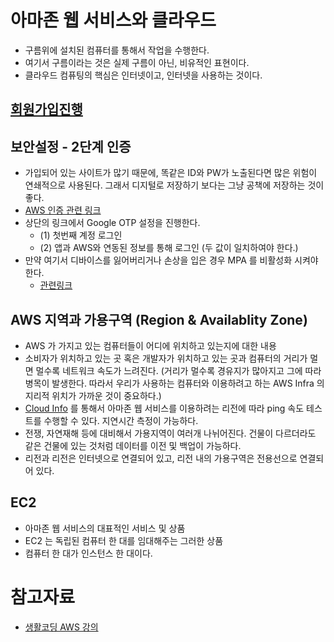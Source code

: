 
# 아마존 웹 서비스와 클라우드
- 구름위에 설치된 컴퓨터를 통해서 작업을 수행한다.
- 여기서 구름이라는 것은 실제 구름이 아닌, 비유적인 표현이다.
- 클라우드 컴퓨팅의 핵심은 인터넷이고, 인터넷을 사용하는 것이다.

## [회원가입진행](https://opentutorials.org/course/2717/11272)

## 보안설정 - 2단계 인증
- 가입되어 있는 사이트가 많기 때문에, 똑같은 ID와 PW가 노출된다면 많은 위험이 연쇄적으로 사용된다. 그래서 디지털로 저장하기 보다는 그냥 공책에 저장하는 것이 좋다.
- [AWS 인증 관련 링크](https://console.aws.amazon.com/iam/home?region=us-east-2#/home)
- 상단의 링크에서 Google OTP 설정을 진행한다.
    - (1) 첫번째 계정 로그인
    - (2) 앱과 AWS와 연동된 정보를 통해 로그인 (두 값이 일치하여야 한다.)
- 만약 여기서 디바이스를 잃어버리거나 손상을 입은 경우 MPA 를 비활성화 시켜야한다.
    - [관련링크](https://aws.amazon.com/forms/aws-mfa-support)

## AWS 지역과 가용구역 (Region & Availablity Zone)
- AWS 가 가지고 있는 컴퓨터들이 어디에 위치하고 있는지에 대한 내용
- 소비자가 위치하고 있는 곳 혹은 개발자가 위치하고 있는 곳과 컴퓨터의 거리가 멀면 멀수록 네트워크 속도가 느려진다. (거리가 멀수록 경유지가 많아지고 그에 따라 병목이 발생한다. 따라서 우리가 사용하는 컴퓨터와 이용하려고 하는 AWS Infra 의 지리적 위치가 가까운 것이 중요하다.)
- [Cloud Info](https://www.cloudping.info/) 를 통해서 아마존 웹 서비스를 이용하려는 리전에 따라 ping 속도 테스트를 수행할 수 있다. 지연시간 측정이 가능하다. 
- 전쟁, 자연재해 등에 대비해서 가용지역이 여러개 나뉘어진다. 건물이 다르더라도 같은 건물에 있는 것처럼 데이터를 이전 및 백업이 가능하다. 
- 리전과 리전은 인터넷으로 연결되어 있고, 리전 내의 가용구역은 전용선으로 연결되어 있다.

## EC2
- 아마존 웹 서비스의 대표적인 서비스 및 상품
- EC2 는 독립된 컴퓨터 한 대를 임대해주는 그러한 상품
- 컴퓨터 한 대가 인스턴스 한 대이다.


# 참고자료
- [생활코딩 AWS 강의](https://opentutorials.org/course/2717/11268)
